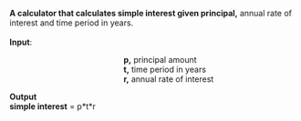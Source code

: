 <b>A calculator that calculates simple interest given principal,</b> annual rate of interest and time period in years. <br/>
<br/>
<b>Input</b>:<br/>
<p style="margin-left:200px; margin-right:50px;"><b>p,</b> principal amount<br/>
   <b>t,</b> time period in years<br/>
   <b>r,</b> annual rate of interest<br/></p>
<b>Output</b><br/>
   <b>simple interest</b> = p*t*r<br/>

